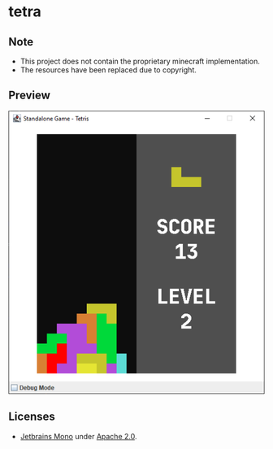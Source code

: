 tetra
=====

## Note
- This project does not contain the proprietary minecraft implementation.
- The resources have been replaced due to copyright.

## Preview

![](./.gitlab/assets/tetris.png)

## Licenses

* [Jetbrains Mono](https://www.jetbrains.com/lp/mono/) under [Apache 2.0](https://www.apache.org/licenses/LICENSE-2.0).
